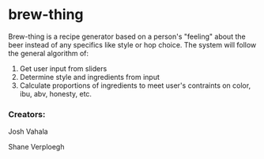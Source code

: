 # brew-thing

Brew-thing is a recipe generator based on a person's "feeling" about the beer instead of any specifics like style or hop choice. The system will follow the general algorithm of: 

1. Get user input from sliders 
2. Determine style and ingredients from input
3. Calculate proportions of ingredients to meet user's contraints on color, ibu, abv, honesty, etc. 

### Creators: 
Josh Vahala

Shane Verploegh
